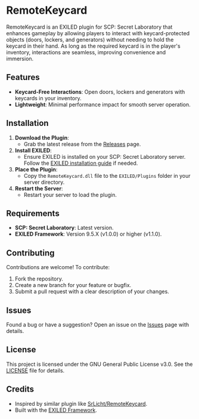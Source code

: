 # RemoteKeycard

RemoteKeycard is an EXILED plugin for SCP: Secret Laboratory that enhances gameplay by allowing players to interact with keycard-protected objects (doors, lockers, and generators) without needing to hold the keycard in their hand. As long as the required keycard is in the player's inventory, interactions are seamless, improving convenience and immersion.

## Features
- **Keycard-Free Interactions**: Open doors, lockers and generators with keycards in your inventory.
- **Lightweight**: Minimal performance impact for smooth server operation.

## Installation
1. **Download the Plugin**:
   - Grab the latest release from the [Releases](https://github.com/wexelsdev/RemoteKeycard/releases) page.
2. **Install EXILED**:
   - Ensure EXILED is installed on your SCP: Secret Laboratory server. Follow the [EXILED installation guide](https://github.com/ExMod-Team/EXILED) if needed.
3. **Place the Plugin**:
   - Copy the `RemoteKeycard.dll` file to the `EXILED/Plugins` folder in your server directory.
4. **Restart the Server**:
   - Restart your server to load the plugin.

## Requirements
- **SCP: Secret Laboratory**: Latest version.
- **EXILED Framework**: Version 9.5.X (v1.0.0) or higher (v1.1.0).

## Contributing
Contributions are welcome! To contribute:
1. Fork the repository.
2. Create a new branch for your feature or bugfix.
3. Submit a pull request with a clear description of your changes.

## Issues
Found a bug or have a suggestion? Open an issue on the [Issues](https://github.com/wexelsdev/RemoteKeycard/issues) page with details.

## License
This project is licensed under the GNU General Public License v3.0. See the [LICENSE](LICENSE) file for details.

## Credits
- Inspired by similar plugin like [SrLicht/RemoteKeycard](https://github.com/SrLicht/RemoteKeycard).
- Built with the [EXILED Framework](https://github.com/ExMod-Team/EXILED).
